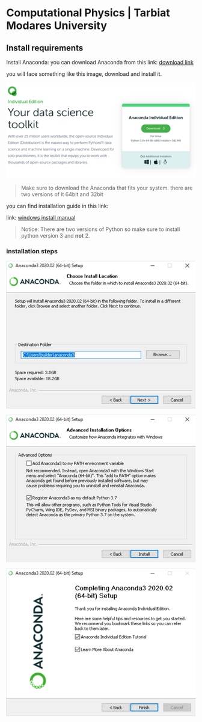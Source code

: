 # Computational Physics | Tarbiat Modares University

## Install requirements

Install Anaconda: you can download Anaconda from this link: [download link](https://www.anaconda.com/products/individual)

you will face something like this image, download and install it.

![anaconda image](/images/anaconda_1.png)

> Make sure to download the Anaconda that fits your system. there are two versions of it 64bit and 32bit


you can find installation guide in this link:

link: [windows install manual](https://docs.anaconda.com/anaconda/install/windows/) 

> Notice: There are two versions of Python so make sure to install python version 3 and **not** 2.

### installation steps


![anaconda image3](/images/win-install-destination.png)

![anaconda image2](/images/win-install-options.png)

![anaconda image1](/images/win-install-complete.png)
